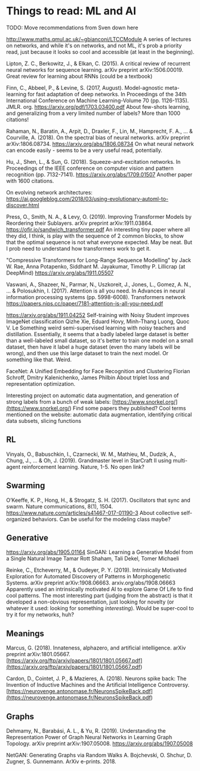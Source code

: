 # Things to read: ML and AI

TODO: Move recommendations from Sven down here

http://www.maths.qmul.ac.uk/~gbianconi/LTCCModule
A series of lectures on networks, and while it's on networks, and not ML, it's prob a priority read, just because it looks so cool and accessible (at least in the beginning).

Lipton, Z. C., Berkowitz, J., & Elkan, C. (2015). A critical review of recurrent neural networks for sequence learning. arXiv preprint arXiv:1506.00019.
Great review for learning about RNNs (could be a textbook)

Finn, C., Abbeel, P., & Levine, S. (2017, August). Model-agnostic meta-learning for fast adaptation of deep networks. In Proceedings of the 34th International Conference on Machine Learning-Volume 70 (pp. 1126-1135). JMLR. org.
https://arxiv.org/pdf/1703.03400.pdf
About few-shots learning, and generalizing from a very limited number of labels? More than 1000 citations!

Rahaman, N., Baratin, A., Arpit, D., Draxler, F., Lin, M., Hamprecht, F. A., ... & Courville, A. (2018). On the spectral bias of neural networks. arXiv preprint arXiv:1806.08734.
https://arxiv.org/abs/1806.08734
On what neural network can encode easily - seems to be a very useful read, potentially.

Hu, J., Shen, L., & Sun, G. (2018). Squeeze-and-excitation networks. In Proceedings of the IEEE conference on computer vision and pattern recognition (pp. 7132-7141).
https://arxiv.org/abs/1709.01507
Another paper with 1600 citations.

On evolving network architectures:
https://ai.googleblog.com/2018/03/using-evolutionary-automl-to-discover.html

Press, O., Smith, N. A., & Levy, O. (2019). Improving Transformer Models by Reordering their Sublayers. arXiv preprint arXiv:1911.03864.
https://ofir.io/sandwich_transformer.pdf
An interesting tiny paper where all they did, I think, is play with the sequence of 2 common blocks, to show that the optimal sequence is not what everyone expected. May be neat. But I prob need to understand how transformers work to get it.

"Compressive Transformers for Long-Range Sequence Modelling"
by Jack W. Rae, Anna Potapenko, Siddhant M. Jayakumar, Timothy P. Lillicrap (at DeepMind)
https://arxiv.org/abs/1911.05507

Vaswani, A., Shazeer, N., Parmar, N., Uszkoreit, J., Jones, L., Gomez, A. N., ... & Polosukhin, I. (2017). Attention is all you need. In Advances in neural information processing systems (pp. 5998-6008).
Transformers network
https://papers.nips.cc/paper/7181-attention-is-all-you-need.pdf

https://arxiv.org/abs/1911.04252
Self-training with Noisy Student improves ImageNet classification Qizhe Xie, Eduard Hovy, Minh-Thang Luong, Quoc V. Le
Something weird semi-supervised learning with noisy teachers and distillation. Essentially, it seems that a badly labeled large dataset is better than a well-labeled small dataset, so it's better to train one model on a small dataset, then have it label a huge dataset (even tho many labels will be wrong), and then use this large dataset to train the next model. Or something like that. Weird.

FaceNet: A Unified Embedding for Face Recognition and Clustering Florian Schroff, Dmitry Kalenichenko, James Philbin
About triplet loss and representation optimization.

Interesting project on automatic data augmentation, and generation of strong labels from a bunch of weak labels:
[https://www.snorkel.org/](<https://www.snorkel.org/>)
Find some papers they published? Cool terms mentioned on the website: automatic data augmentation, identifying critical data subsets, slicing functions

## RL

Vinyals, O., Babuschkin, I., Czarnecki, W. M., Mathieu, M., Dudzik, A., Chung, J., ... & Oh, J. (2019). Grandmaster level in StarCraft II using multi-agent reinforcement learning. Nature, 1-5.
No open link?

## Swarming

O’Keeffe, K. P., Hong, H., & Strogatz, S. H. (2017). Oscillators that sync and swarm. Nature communications, 8(1), 1504.
https://www.nature.com/articles/s41467-017-01190-3
About collective self-organized behaviors. Can be useful for the modeling class maybe?

## Generative

https://arxiv.org/abs/1905.01164 
SinGAN: Learning a Generative Model from a Single Natural Image Tamar Rott Shaham, Tali Dekel, Tomer Michaeli

Reinke, C., Etcheverry, M., & Oudeyer, P. Y. (2019). Intrinsically Motivated Exploration for Automated Discovery of Patterns in Morphogenetic Systems. arXiv preprint arXiv:1908.06663.
arxiv.org/abs/1908.06663
Apparently used an intrinsically motivated AI to explore Game Of Life to find cool patterns. The most interesting part (judging from the abstract) is that it developed a non-obvious representation, just looking for novelty (or whatever it used: looking for something _interesting_). Would be super-cool to try it for my networks, huh?

## Meanings

Marcus, G. (2018). Innateness, alphazero, and artificial intelligence. arXiv preprint arXiv:1801.05667.
[https://arxiv.org/ftp/arxiv/papers/1801/1801.05667.pdf](<https://arxiv.org/ftp/arxiv/papers/1801/1801.05667.pdf>)

Cardon, D., Cointet, J. P., & Mazieres, A. (2018). Neurons spike back: The Invention of Inductive Machines and the Artificial Intelligence Controversy.
[https://neurovenge.antonomase.fr/NeuronsSpikeBack.pdf](<https://neurovenge.antonomase.fr/NeuronsSpikeBack.pdf>)

## Graphs

Dehmamy, N., Barabási, A. L., & Yu, R. (2019). Understanding the Representation Power of Graph Neural Networks in Learning Graph Topology. arXiv preprint arXiv:1907.05008.
https://arxiv.org/abs/1907.05008

NetGAN: Generating Graphs via Random Walks
A. Bojchevski, O. Shchur, D. Zugner, S. Gunnemann.
ArXiv e-prints. 2018.
